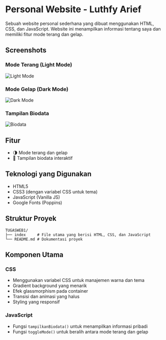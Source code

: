 # Personal Website - Luthfy Arief

Sebuah website personal sederhana yang dibuat menggunakan HTML, CSS, dan JavaScript. Website ini menampilkan informasi tentang saya dan memiliki fitur mode terang dan gelap.

## Screenshots

### Mode Terang (Light Mode)

![Light Mode](https://github.com/tech0608/Pemrograman_Web_1/blob/master/image/tema%20terang.png)

### Mode Gelap (Dark Mode)

![Dark Mode](https://github.com/tech0608/Pemrograman_Web_1/blob/master/image/tema%20gelap.png)

### Tampilan Biodata

![Biodata](https://github.com/tech0608/Pemrograman_Web_1/blob/master/image/bio%20data.png)

## Fitur

- 🌗 Mode terang dan gelap
- 👤 Tampilan biodata interaktif

## Teknologi yang Digunakan

- HTML5
- CSS3 (dengan variabel CSS untuk tema)
- JavaScript (Vanilla JS)
- Google Fonts (Poppins)

## Struktur Proyek

```
TUGASWEB1/
├── index     # File utama yang berisi HTML, CSS, dan JavaScript
└── README.md # Dokumentasi proyek
```

## Komponen Utama

### CSS

- Menggunakan variabel CSS untuk manajemen warna dan tema
- Gradient background yang menarik
- Efek glassmorphism pada container
- Transisi dan animasi yang halus
- Styling yang responsif

### JavaScript

- Fungsi `tampilkanBiodata()` untuk menampilkan informasi pribadi
- Fungsi `toggleMode()` untuk beralih antara mode terang dan gelap
